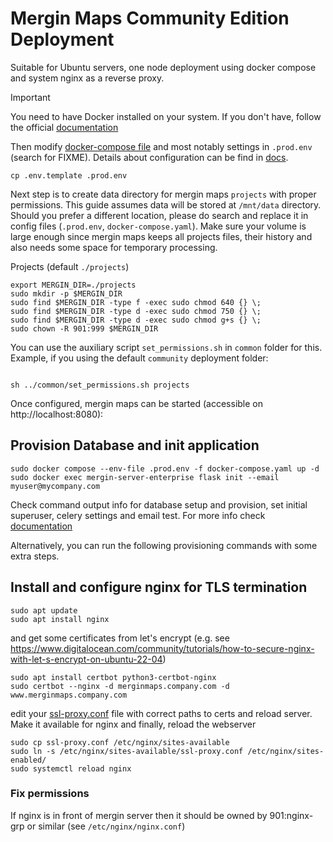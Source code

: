 # Mergin Maps Community Edition Deployment
Suitable for Ubuntu servers, one node deployment using docker compose and system nginx as a reverse proxy.

> [!IMPORTANT] 
> You need to have Docker installed on your system.
> If you don't have, follow the official [documentation](https://docs.docker.com/engine/install/)

Then modify [docker-compose file](docker-compose.yml) and most notably settings in `.prod.env` (search for FIXME). Details about configuration can be find in [docs](https://merginmaps.com/docs/server/install/).

```
cp .env.template .prod.env
```

Next step is to create data directory for mergin maps `projects` with proper permissions. This guide assumes data will be stored at  `/mnt/data` directory. Should you prefer a different location, please do search and replace it in config files (`.prod.env`, `docker-compose.yaml`). Make sure your volume is large enough since mergin maps keeps all projects files, their history and also needs some space for temporary processing.

Projects (default `./projects`)
```
export MERGIN_DIR=./projects
sudo mkdir -p $MERGIN_DIR
sudo find $MERGIN_DIR -type f -exec sudo chmod 640 {} \;
sudo find $MERGIN_DIR -type d -exec sudo chmod 750 {} \;
sudo find $MERGIN_DIR -type d -exec sudo chmod g+s {} \;
sudo chown -R 901:999 $MERGIN_DIR
```

You can use the auxiliary script `set_permissions.sh` in `common` folder for this.
Example, if you using the default `community` deployment folder:

```shell

sh ../common/set_permissions.sh projects

```

Once configured, mergin maps can be started (accessible on http://localhost:8080):

## Provision Database and init application

```
sudo docker compose --env-file .prod.env -f docker-compose.yaml up -d
sudo docker exec mergin-server-enterprise flask init --email myuser@mycompany.com
```
Check command output info for database setup and provision, set initial superuser, celery settings and email test.
For more info check [documentation](https://merginmaps.com/docs/server/install/#initialise-database)

Alternatively, you can run the following provisioning commands with some extra steps.

## Install and configure nginx for TLS termination
```
sudo apt update
sudo apt install nginx
```
and get some certificates from let's encrypt
(e.g. see https://www.digitalocean.com/community/tutorials/how-to-secure-nginx-with-let-s-encrypt-on-ubuntu-22-04)
```
sudo apt install certbot python3-certbot-nginx
sudo certbot --nginx -d merginmaps.company.com -d www.merginmaps.company.com
```
edit your [ssl-proxy.conf](./ssl-proxy.conf) file with correct paths to certs and reload server. Make it available for nginx and finally, reload the webserver
```
sudo cp ssl-proxy.conf /etc/nginx/sites-available
sudo ln -s /etc/nginx/sites-available/ssl-proxy.conf /etc/nginx/sites-enabled/
sudo systemctl reload nginx
```

### Fix permissions
If nginx is in front of mergin server then it should be owned by 901:nginx-grp or similar (see `/etc/nginx/nginx.conf`)
